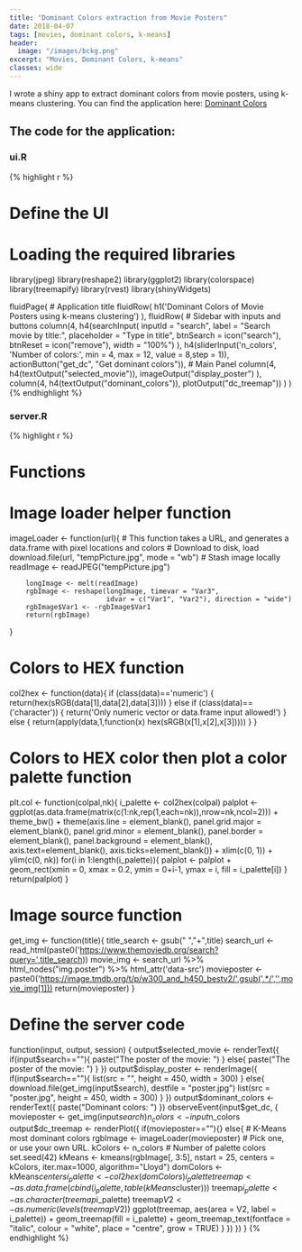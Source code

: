 ```yaml
---
title: "Dominant Colors extraction from Movie Posters"
date: 2018-04-07
tags: [movies, dominant colors, k-means]
header:
  image: "/images/bckg.png"
excerpt: "Movies, Dominant Colors, k-means"
classes: wide
---
```


I wrote a shiny app to extract dominant colors from movie posters, using k-means clustering. You can find the application here: [Dominant Colors](https://datafitness.shinyapps.io/dominant_colors/)

## The code for the application:

### ui.R

{% highlight r %}
# Define the UI
# Loading the required libraries
library(jpeg)
library(reshape2)
library(ggplot2)
library(colorspace)
library(treemapify)
library(rvest)
library(shinyWidgets)

fluidPage(
        # Application title
        fluidRow(
                h1('Dominant Colors of Movie Posters using k-means clustering')
        ),
        fluidRow(
                # Sidebar with inputs and buttons
                column(4,
                        h4(searchInput(
                                inputId = "search",
                                label = "Search movie by title:",
                                placeholder = "Type in title",
                                btnSearch = icon("search"),
                                btnReset = icon("remove"),
                                width = "100%")
                        ),
                       h4(sliderInput('n_colors', 'Number of colors:', min = 4, max = 12,
                                   value = 8,step = 1)),
                       actionButton("get_dc", "Get dominant colors")),
                # Main Panel
                column(4,
                        h4(textOutput("selected_movie")),
                        imageOutput("display_poster")
                ),
                column(4,
                       h4(textOutput("dominant_colors")),
                       plotOutput("dc_treemap"))
        )
)
{% endhighlight %}


### server.R

{% highlight r %}
# Functions

# Image loader helper function
imageLoader <- function(url){  # This function takes a URL, and generates a data.frame with pixel locations and colors
        # Download to disk, load
        download.file(url, "tempPicture.jpg", mode = "wb")  # Stash image locally
        readImage <- readJPEG("tempPicture.jpg")

        longImage <- melt(readImage)
        rgbImage <- reshape(longImage, timevar = "Var3",
                            idvar = c("Var1", "Var2"), direction = "wide")
        rgbImage$Var1 <- -rgbImage$Var1
        return(rgbImage)
}

# Colors to HEX function
col2hex <- function(data){
        if (class(data)=='numeric') {
                return(hex(sRGB(data[1],data[2],data[3])))
        } else if (class(data)==('character')) {
                return('Only numeric vector or data.frame input allowed!')
        } else {
                return(apply(data,1,function(x) hex(sRGB(x[1],x[2],x[3]))))
        }
}

# Colors to HEX color then plot a color palette function
plt.col <- function(colpal,nk){
        i_palette <- col2hex(colpal)
        palplot <- ggplot(as.data.frame(matrix(c(1:nk,rep(1,each=nk)),nrow=nk,ncol=2))) +
                theme_bw() +
                theme(axis.line = element_blank(),
                      panel.grid.major = element_blank(),
                      panel.grid.minor = element_blank(),
                      panel.border = element_blank(),
                      panel.background = element_blank(),
                      axis.text=element_blank(),
                      axis.ticks=element_blank()) +
                xlim(c(0, 1)) +
                ylim(c(0, nk))
        for(i in 1:length(i_palette)){
                palplot <- palplot + geom_rect(xmin = 0, xmax = 0.2,   ymin = 0+i-1, ymax = i,   fill = i_palette[i])
        }
        return(palplot)
}

# Image source function
get_img <- function(title){
        title_search <- gsub(" ","+",title)
        search_url <- read_html(paste0('https://www.themoviedb.org/search?query=',title_search))
        movie_img <- search_url %>% html_nodes("img.poster") %>% html_attr('data-src')
        movieposter <- paste0('https://image.tmdb.org/t/p/w300_and_h450_bestv2/',gsub('.*/','',movie_img[1]))
        return(movieposter)
}

# Define the server code
function(input, output, session) {
        output$selected_movie <- renderText({
                if(input$search==""){
                        paste("The poster of the movie: ")
                } else{
                        paste("The poster of the movie: ")
                }
        })
        output$display_poster <- renderImage({
                if(input$search==""){
                        list(src = "",
                             height = 450,
                             width = 300)
                } else{
                        download.file(get_img(input$search),
                                      destfile = "poster.jpg")
                        list(src = "poster.jpg",
                             height = 450,
                             width = 300)
                }
        })
        output$dominant_colors <- renderText({
                paste("Dominant colors: ")
        })
        observeEvent(input$get_dc, {
                movieposter <- get_img(input$search)
                n_colors <- input$n_colors
                output$dc_treemap <- renderPlot({
                        if(movieposter==""){}
                        else{
                                # K-Means most dominant colors
                                rgbImage <- imageLoader(movieposter)  # Pick one, or use your own URL.
                                kColors <- n_colors  # Number of palette colors
                                set.seed(42)
                                kMeans <- kmeans(rgbImage[, 3:5], nstart = 25, centers = kColors, iter.max=1000, algorithm="Lloyd")
                                domColors <- kMeans$centers
                                i_palette <- col2hex(domColors)
                                i_palette
                                treemap <- as.data.frame(cbind(i_palette,table(kMeans$cluster)))
                                treemap$i_palette <- as.character(treemap$i_palette)
                                treemap$V2 <- as.numeric(levels(treemap$V2))
                                ggplot(treemap, aes(area = V2, label = i_palette)) +
                                        geom_treemap(fill = i_palette) +
                                        geom_treemap_text(fontface = "italic", colour = "white", place = "centre",
                                                          grow = TRUE)
                        }
                })
        })
}
{% endhighlight %}
